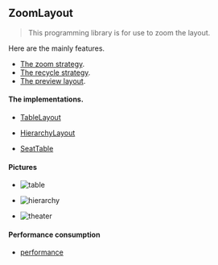 ## ZoomLayout

> This programming library is for use to zoom the layout.

Here are the mainly features.

* [The zoom strategy](document/zoom.md).
* [The recycle strategy](document/zoom_recycler.md).
* [The preview layout](document/preview.md).


#### The implementations.

* [TableLayout](document/table.md)

* [HierarchyLayout](document/hierarchy.md)

* [SeatTable](document/seat_table.md)


#### Pictures

* ![table](https://github.com/momodae/LibraryResources/blob/master/CommonWidgets/image/zoom_db.gif?raw=true)

* ![hierarchy](https://github.com/momodae/LibraryResources/blob/master/CommonWidgets/image/zoom_hierarchy.gif?raw=true)

* ![theater](https://github.com/momodae/LibraryResources/blob/master/CommonWidgets/image/zoom_threater.gif?raw=true)

#### Performance consumption

* [performance](document/summary/hierarchyViewPerformance.md)
